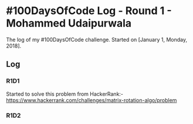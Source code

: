 # #100DaysOfCode Log - Round 1 - Mohammed Udaipurwala

The log of my #100DaysOfCode challenge. Started on [January 1, Monday, 2018].

## Log

### R1D1 
Started to solve this problem from HackerRank:- https://www.hackerrank.com/challenges/matrix-rotation-algo/problem

### R1D2
